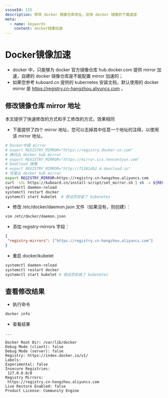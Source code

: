 ```yaml
---
vssueId: 115
description: 修改 docker 镜像仓库地址，加快 docker 镜像的下载速度
meta:
  - name: keywords
    content: docker镜像加速
---
```


# Docker镜像加速

* docker 中，只能够为 docker 官方镜像仓库 hub.docker.com 提供 mirror 加速，自建的 docker 镜像仓库是不能配置 mirror 加速的；
* 如果您参考 kuboard.cn 提供的 kubernetes 安装文档，默认使用的 docker mirror 是 https://registry.cn-hangzhou.aliyuncs.com 。

## 修改镜像仓库 mirror 地址

本文提供了快速修改的方式和手工修改的方式，效果相同


<b-tabs content-class="mt-3">
<b-tab title="快速修改" active>

* 下面提供了四个 mirror 地址，您可以去掉其中任意一个地址的注释，以使用该 mirror 地址。

``` sh
# Docker中国 mirror
# export REGISTRY_MIRROR="https://registry.docker-cn.com"
# 腾讯云 docker hub mirror
# export REGISTRY_MIRROR="https://mirror.ccs.tencentyun.com"
# DaoCloud 镜像
# export REGISTRY_MIRROR="http://f1361db2.m.daocloud.io"
# 阿里云 docker hub mirror
export REGISTRY_MIRROR=https://registry.cn-hangzhou.aliyuncs.com
curl -sSL https://kuboard.cn/install-script/set_mirror.sh | sh -s ${REGISTRY_MIRROR}
systemctl daemon-reload
systemctl restart docker
systemctl start kubelet  # 假设您安装了 kubenetes
```

</b-tab>
<b-tab title="手工修改">

* 修改 /etc/docker/daemon.json 文件（如果没有，则创建）：
``` sh
vim /etc/docker/daemon.json
```
* 添加 registry-mirrors 字段：
``` json
{
 "registry-mirrors": ["https://registry.cn-hangzhou.aliyuncs.com"]
}
```
* 重启 docker/kubelet

```sh
systemctl daemon-reload
systemctl restart docker
systemctl start kubelet # 假设您安装了 kubenetes
```

</b-tab>
</b-tabs>

## 查看修改结果
* 执行命令
``` sh
docker info
```
* 查看结果
``` {12}
...

Docker Root Dir: /var/lib/docker
Debug Mode (client): false
Debug Mode (server): false
Registry: https://index.docker.io/v1/
Labels:
Experimental: false
Insecure Registries:
 127.0.0.0/8
Registry Mirrors:
 https://registry.cn-hangzhou.aliyuncs.com
Live Restore Enabled: false
Product License: Community Engine
```
